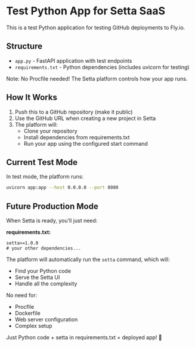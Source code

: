 # Test Python App for Setta SaaS

This is a test Python application for testing GitHub deployments to Fly.io.

## Structure

- `app.py` - FastAPI application with test endpoints
- `requirements.txt` - Python dependencies (includes uvicorn for testing)

Note: No Procfile needed! The Setta platform controls how your app runs.

## How It Works

1. Push this to a GitHub repository (make it public)
2. Use the GitHub URL when creating a new project in Setta
3. The platform will:
   - Clone your repository
   - Install dependencies from requirements.txt
   - Run your app using the configured start command

## Current Test Mode

In test mode, the platform runs:

```bash
uvicorn app:app --host 0.0.0.0 --port 8080
```

## Future Production Mode

When Setta is ready, you'll just need:

**requirements.txt:**

```
setta>=1.0.0
# your other dependencies...
```

The platform will automatically run the `setta` command, which will:

- Find your Python code
- Serve the Setta UI
- Handle all the complexity

No need for:

- Procfile
- Dockerfile
- Web server configuration
- Complex setup

Just Python code + setta in requirements.txt = deployed app! 🚀
